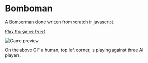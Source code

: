 # Bomboman
A [Bomberman](https://en.wikipedia.org/wiki/Bomberman) clone written from scratch in javascript.

[Play the game here!](https://notendur.hi.is/~athg17/bomboman/)

![Game preview](https://fat.gfycat.com/FlamboyantPointlessGoldeneye.gif)

On the above GIF a human, top left corner, is playing against three AI players.
